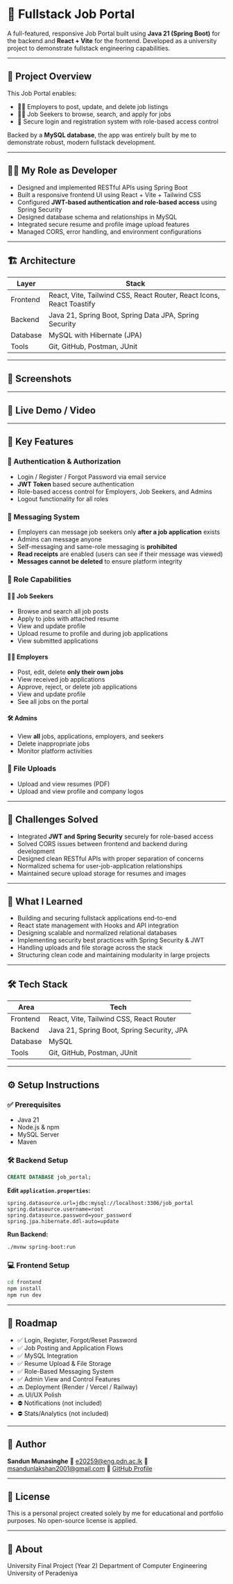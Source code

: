 # 💼 Fullstack Job Portal

A full-featured, responsive Job Portal built using **Java 21 (Spring Boot)** for the backend and **React + Vite** for the frontend. Developed as a university project to demonstrate fullstack engineering capabilities.

---

## 🚀 Project Overview

This Job Portal enables:

* 🧑‍💼 Employers to post, update, and delete job listings
* 👨‍🎓 Job Seekers to browse, search, and apply for jobs
* 🔐 Secure login and registration system with role-based access control

Backed by a **MySQL database**, the app was entirely built by me to demonstrate robust, modern fullstack development.

---

## 🧑‍💻 My Role as Developer

* Designed and implemented RESTful APIs using Spring Boot
* Built a responsive frontend UI using React + Vite + Tailwind CSS
* Configured **JWT-based authentication and role-based access** using Spring Security
* Designed database schema and relationships in MySQL
* Integrated secure resume and profile image upload features
* Managed CORS, error handling, and environment configurations

---

## 🏗️ Architecture

| Layer    | Stack                                                                |
| -------- | -------------------------------------------------------------------- |
| Frontend | React, Vite, Tailwind CSS, React Router, React Icons, React Toastify |
| Backend  | Java 21, Spring Boot, Spring Data JPA, Spring Security               |
| Database | MySQL with Hibernate (JPA)                                           |
| Tools    | Git, GitHub, Postman, JUnit                                          |

---

## 📸 Screenshots

<!-- Add screenshots here if needed -->

---

## 🔗 Live Demo / Video

<!-- Add link once deployed -->

---

## 🧪 Key Features

### 🔐 Authentication & Authorization

* Login / Register / Forgot Password via email service
* **JWT Token** based secure authentication
* Role-based access control for Employers, Job Seekers, and Admins
* Logout functionality for all roles

### 💬 Messaging System

* Employers can message job seekers only **after a job application** exists
* Admins can message anyone
* Self-messaging and same-role messaging is **prohibited**
* **Read receipts** are enabled (users can see if their message was viewed)
* **Messages cannot be deleted** to ensure platform integrity

### 🧭 Role Capabilities

#### 👨‍🎓 Job Seekers

* Browse and search all job posts
* Apply to jobs with attached resume
* View and update profile
* Upload resume to profile and during job applications
* View submitted applications

#### 🧑‍💼 Employers

* Post, edit, delete **only their own jobs**
* View received job applications
* Approve, reject, or delete job applications
* View and update profile
* See all jobs on the portal

#### 🛠️ Admins

* View **all** jobs, applications, employers, and seekers
* Delete inappropriate jobs
* Monitor platform activities

### 📂 File Uploads

* Upload and view resumes (PDF)
* Upload and view profile and company logos

---

## 🧩 Challenges Solved

* Integrated **JWT and Spring Security** securely for role-based access
* Solved CORS issues between frontend and backend during development
* Designed clean RESTful APIs with proper separation of concerns
* Normalized schema for user-job-application relationships
* Maintained secure upload storage for resumes and images

---

## 🧠 What I Learned

* Building and securing fullstack applications end-to-end
* React state management with Hooks and API integration
* Designing scalable and normalized relational databases
* Implementing security best practices with Spring Security & JWT
* Handling uploads and file storage across the stack
* Structuring clean code and maintaining modularity in large projects

---

## 🛠️ Tech Stack

| Area     | Tech                                       |
| -------- | ------------------------------------------ |
| Frontend | React, Vite, Tailwind CSS, React Router    |
| Backend  | Java 21, Spring Boot, Spring Security, JPA |
| Database | MySQL                                      |
| Tools    | Git, GitHub, Postman, JUnit                |

---

## ⚙️ Setup Instructions

### ✅ Prerequisites

* Java 21
* Node.js & npm
* MySQL Server
* Maven

### 🛠️ Backend Setup

```sql
CREATE DATABASE job_portal;
```

**Edit `application.properties`:**

```properties
spring.datasource.url=jdbc:mysql://localhost:3306/job_portal
spring.datasource.username=root
spring.datasource.password=your_password
spring.jpa.hibernate.ddl-auto=update
```

**Run Backend:**

```bash
./mvnw spring-boot:run
```

### 💻 Frontend Setup

```bash
cd frontend
npm install
npm run dev
```

---

## 📌 Roadmap

* ✅ Login, Register, Forgot/Reset Password
* ✅ Job Posting and Application Flows
* ✅ MySQL Integration
* ✅ Resume Upload & File Storage
* ✅ Role-Based Messaging System
* ✅ Admin View and Control Features
* 🔜 Deployment (Render / Vercel / Railway)
* 🔜 UI/UX Polish
* ⛔ Notifications (not included)
* ⛔ Stats/Analytics (not included)

---

## 👤 Author

**Sandun Munasinghe**
📧 [e20259@eng.pdn.ac.lk](mailto:e20259@eng.pdn.ac.lk)
📧 [msandunlakshan2001@gmail.com](mailto:msandunlakshan2001@gmail.com)
🔗 [GitHub Profile](https://github.com/SandunMunasinghe20)

---

## 📄 License

This is a personal project created solely by me for educational and portfolio purposes. No open-source license is applied.

---

## 🏫 About

University Final Project (Year 2)
Department of Computer Engineering
University of Peradeniya
